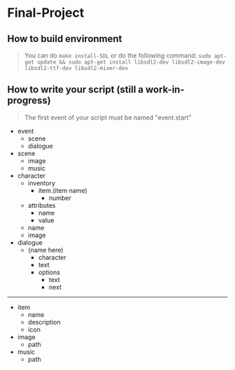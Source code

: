 # Final-Project

## How to build environment
>   You can do `make install-SDL` or do the following command:
>   `sudo apt-get update && sudo apt-get install libsdl2-dev libsdl2-image-dev libsdl2-ttf-dev libsdl2-mixer-dev`

## How to write your script (still a work-in-progress)
> The first event of your script must be named "event.start"
*   event
    *   scene
    *   dialogue
*   scene
    *   image
    *   music
*   character
    *   inventory
        *   item.(item name)
            *   number
    *   attributes
        *   name
        *   value
    *   name
    *   image
*   dialogue
    *   (name here)
        *   character
        *   text
        *   options
            *   text
            *   next
---           
*   item
    *   name
    *   description
    *   icon
*   image
    *   path
*   music
    *   path